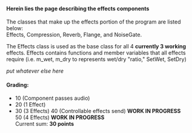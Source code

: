 #### Herein lies the page describing the effects components

The classes that make up the effects portion of the program are listed below:  
Effects, Compression, Reverb, Flange, and NoiseGate.

The Effects class is used as the base class for all 4 **currently 3 working** effects. Effects contains functions and member variables that all effects require (i.e. m_wet, m_dry to represents wet/dry "ratio," SetWet, SetDry)  

*put whatever else here*

#### Grading:  
+ 10 (Component passes audio)  
+ 20 (1 Effect)  
+ 30 (3 Effects)
40 (Controllable effects send) **WORK IN PROGRESS**  
50 (4 Effects) **WORK IN PROGRESS**  
Current sum: **30 points**
